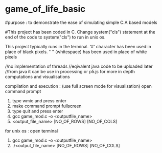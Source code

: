 # game_of_life_basic

#purpose : to demonstrate the ease of simulating simple C.A based models

#This project has been coded in C. Change system("cls") statement at the end of the code
to system("cls") to run in unix os.

This project typically runs in the terminal. '#' character has been used in place of black pixels. " " (whitespace)
has been used in place of white pixels

//no implementation of threads
//eqivalent java code to be uploaded later
//from java it can be use in processing or p5.js for more in depth computations and visualisations

compilation and execution : (use full screen mode for visualisation)
open command prompt
1. type wmic and press enter
2. make command prompt fullscreen
3. type quit and press enter
4. gcc game_mod.c -o <outputfile_name>
5. <output_file_name> [NO_OF_ROWS] [NO_OF_COLS]

for unix os :
open terminal
1. gcc game_mod.c -o <outputfile_name>
2. ./<output_file_name> [NO_OF_ROWS] [NO_OF_COLS]
